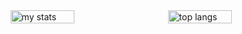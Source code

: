 <div style="display: flex; justify-content: space-around;">
  <img alt="my stats" width="45%" src="https://github-readme-stats.vercel.app/api?username=sgoodridge96&theme=dark"/>
  <img alt="top langs" width="45%" src="https://github-readme-stats.vercel.app/api/top-langs/?username=sgoodridge96&layout=compact&theme=dark"/>
</div>
